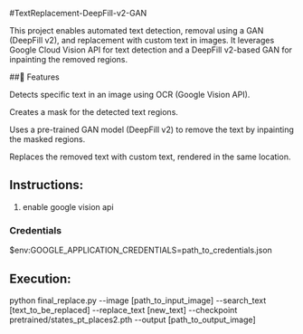 #TextReplacement-DeepFill-v2-GAN

This project enables automated text detection, removal using a GAN (DeepFill v2), and replacement with custom text in images. It leverages Google Cloud Vision API for text detection and a DeepFill v2-based GAN for inpainting the removed regions.

##🔧 Features

Detects specific text in an image using OCR (Google Vision API).

Creates a mask for the detected text regions.

Uses a pre-trained GAN model (DeepFill v2) to remove the text by inpainting the masked regions.

Replaces the removed text with custom text, rendered in the same location.

## Instructions: 
1. enable google vision api
### Credentials
$env:GOOGLE_APPLICATION_CREDENTIALS=path_to_credentials.json

## Execution:
python final_replace.py --image [path_to_input_image] --search_text [text_to_be_replaced] --replace_text [new_text] --checkpoint pretrained/states_pt_places2.pth --output [path_to_output_image]
